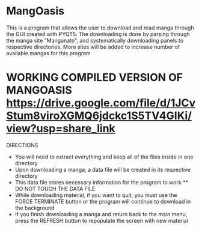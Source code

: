 # MangOasis
This is a program that allows the user to download and read manga through the GUI created with PYQT5.
The downloading is done by parsing through the manga site "Manganato", and systematically downloading panels to respective directories.
More sites will be added to increase number of available mangas for this program

WORKING COMPILED VERSION OF MANGOASIS
https://drive.google.com/file/d/1JCvStum8viroXGMQ6jdckc1S5TV4GIKi/view?usp=share_link
=============================================================================================

DIRECTIONS
* You will need to extract everything and keep all of the files inside in one directory
* Upon downloading a manga, a data file will be created in its respective directory
* This data file stores necessary information for the program to work
** DO NOT TOUCH THE DATA FILE
* While downloading material, if you want to quit, you must use the FORCE TERMINATE button or the program will continue to download in the background
* If you finish downloading a manga and return back to the main menu, press the REFRESH button to repopulate the screen with new material
